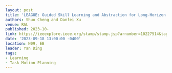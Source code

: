 ```yaml
---
layout: post
title: 'LEAGUE: Guided Skill Learning and Abstraction for Long-Horizon Manipulation'
authors: Shuo Cheng and Danfei Xu
venue: RAL
published: 2023-10-
link: https://ieeexplore.ieee.org/stamp/stamp.jsp?arnumber=10227514&tag=1
date: '2023-09-18 13:00:00 -0400'
location: N09, EB
leader: Yan Ding
tags:
- Learning
- Task-Motion Planning
---
```

